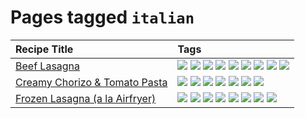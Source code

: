# Pages tagged `italian`

|Recipe Title|Tags
|:---|:---|
|[Beef Lasagna](../recipes/beeflasagna.md)|[![](https://img.shields.io/badge/tag-baked-062ab)](../tags/baked.md) [![](https://img.shields.io/badge/tag-beef-cb29b)](../tags/beef.md) [![](https://img.shields.io/badge/tag-dairy-e4f90)](../tags/dairy.md) [![](https://img.shields.io/badge/tag-dinner-95446)](../tags/dinner.md) [![](https://img.shields.io/badge/tag-easy-6d71)](../tags/easy.md) [![](https://img.shields.io/badge/tag-italian-4d8aaa)](../tags/italian.md) [![](https://img.shields.io/badge/tag-pasta-acbc2f)](../tags/pasta.md) [![](https://img.shields.io/badge/tag-profile-e5c1d4)](../tags/profile.md) [![](https://img.shields.io/badge/tag-stovetop-10cdd6)](../tags/stovetop.md)|
|[Creamy Chorizo & Tomato Pasta](../recipes/creamychorizotomatopasta.md)|[![](https://img.shields.io/badge/tag-boiled-da139a)](../tags/boiled.md) [![](https://img.shields.io/badge/tag-dairy-e4f90)](../tags/dairy.md) [![](https://img.shields.io/badge/tag-dinner-95446)](../tags/dinner.md) [![](https://img.shields.io/badge/tag-italian-4d8aaa)](../tags/italian.md) [![](https://img.shields.io/badge/tag-pasta-acbc2f)](../tags/pasta.md) [![](https://img.shields.io/badge/tag-profile-e5c1d4)](../tags/profile.md) [![](https://img.shields.io/badge/tag-stovetop-10cdd6)](../tags/stovetop.md)|
|[Frozen Lasagna (a la Airfryer)](../recipes/lasagnaairfryer.md)|[![](https://img.shields.io/badge/tag-airfryer-42963a)](../tags/airfryer.md) [![](https://img.shields.io/badge/tag-cheesey-e7673c)](../tags/cheesey.md) [![](https://img.shields.io/badge/tag-easy-6d71)](../tags/easy.md) [![](https://img.shields.io/badge/tag-italian-4d8aaa)](../tags/italian.md) [![](https://img.shields.io/badge/tag-mine-99d437)](../tags/mine.md) [![](https://img.shields.io/badge/tag-pasta-acbc2f)](../tags/pasta.md) [![](https://img.shields.io/badge/tag-profile-e5c1d4)](../tags/profile.md) [![](https://img.shields.io/badge/tag-reheating-fecb83)](../tags/reheating.md)|